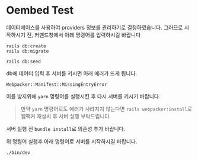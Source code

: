 # Oembed Test

데이터베이스를 사용하여 providers 정보를 관리하기로 결정하였습니다. 그러므로 시작하시기 전, 커맨드창에서 아래 명령어를 입력하시길 바랍니다

```
rails db:create
rails db:migrate

rails db:seed
```

db에 데이터 입력 후 서버를 키시면 아래 에러가 뜨게 됩니다.
```
Webpacker::Manifest::MissingEntryError
```

이를 방지위해 `yarn` 명령어를 실행시킨 후 다시 서버를 키시기 바랍니다. 
> 만약 `yarn` 명령어로도 에러가 사라지지 않는다면 `rails webpacker:install`로 웹팩커 재설치 후 서버 실행 부탁드립니다.

서버 실행 전 `bundle install`로 의존성 추가 바랍니다.

위 명령어 실행후 아래 명령어로 서버를 시작하시길 바랍니다.

```
./bin/dev
```
